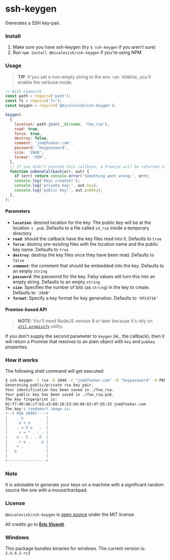 # ssh-keygen

Generates a SSH key-pair.

### Install

1. Make sure you have ssh-keygen (try `$ ssh-keygen` if you aren't sure)
2. Run `npm install @micalevisk/ssh-keygen` if you're using NPM

### Usage

> **TIP**: If you set a non-empty string to the env. var. `VERBOSE`, you'll enable the verbose mode.

```js
// With CommonJS
const path = require('path');
const fs = require('fs');
const keygen = require('@micalevisk/ssh-keygen');

keygen(
  {
    location: path.join(__dirname, 'foo_rsa'),
    read: true,
    force: true,
    destroy: false,
    comment: 'joe@foobar.com',
    password: 'keypassword',
    size: '2048',
    format: 'PEM',
  },
  // If you didn't provide this callback, a Promise will be returned instead
  function onDoneCallback(err, out) {
    if (err) return console.error('Something went wrong:', err);
    console.log('Keys created!');
    console.log('private key:', out.key);
    console.log('public key:', out.pubKey);
  },
);
```

#### Parameters

- **`location`**: desired location for the key. The public key will be at the location + `.pub`. Defaults to a file called `id_rsa` inside a temporary directory
- **`read`**: should the callback have the key files read into it. Defaults to `true`
- **`force`**: destroy pre-existing files with the location name and the public key name. Defaults to `true`
- **`destroy`**: destroy the key files once they have been read. Defaults to `false`
- **`comment`**: the comment that should be embedded into the key. Defaults to an empty `string`
- **`password`**: the password for the key. Falsy values will turn this into an empty string. Defaults to an empty `string`
- **`size`**: Specifies the number of bits (as `string`) in the key to create. Defaults to `'2048'`
- **`format`**: Specify a key format for key generation. Defaults to `'RFC4716'`

#### Promise-based API

> **NOTE:** You'll need NodeJS version 8 or later because it's rely on [`util.promisify`](https://nodejs.org/dist/latest-v8.x/docs/api/util.html#util_util_promisify_original) utility.

If you don't supply the second parameter to `keygen` (ie., the callback), then it will return a Promise that resolves to an plain object with `key` and `pubkey` properties.

### How it works

The following shell command will get executed:

```bash
$ ssh-keygen -t rsa -b 2048 -C "joe@foobar.com" -N "keypassword" -m PEM -f ./foo_rsa
Generating public/private rsa key pair.
Your identification has been saved in ./foo_rsa.
Your public key has been saved in ./foo_rsa.pub.
The key fingerprint is:
02:f7:40:b6:c7:b3:a3:68:16:53:dd:86:63:df:b5:33 joe@foobar.com
The key's randomart image is:
+--[ RSA 2048]----+
|      o          |
|     o + o       |
|    . = O o   .  |
|     + = * . . . |
|    o . S . . E  |
|     + o .     o |
|    + .          |
|   o             |
|                 |
+-----------------+
```

### Note

It is advisable to generate your keys on a machine with a significant random source like one with a mouse/trackpad.

### License

`@micalevisk/ssh-keygen` is [open source](./LICENSE.md) under the MIT license.

All credits go to [**Eric Vicenti**](https://github.com/ericvicenti).

### Windows

This package bundles binaries for windows. The current version is: `2.4.4.2-rc3`
